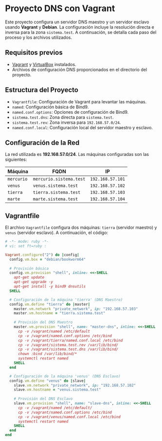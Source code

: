 # Proyecto DNS con Vagrant

Este proyecto configura un servidor DNS maestro y un servidor esclavo usando **Vagrant** y **Debian**. La configuración incluye la resolución directa e inversa para la zona `sistema.test`. A continuación, se detalla cada paso del proceso y los archivos utilizados.

## Requisitos previos

- [Vagrant](https://www.vagrantup.com/) y [VirtualBox](https://www.virtualbox.org/) instalados.
- Archivos de configuración DNS proporcionados en el directorio del proyecto.

## Estructura del Proyecto

- `Vagrantfile`: Configuración de Vagrant para levantar las máquinas.
- `named`: Configuración básica de Bind9.
- `named.conf.options`: Opciones de configuración de Bind9.
- `sistema.test.dns`: Zona directa para `sistema.test`.
- `sistema.test.rev`: Zona inversa para `192.168.57.0/24`.
- `named.conf.local`: Configuración local del servidor maestro y esclavo.

## Configuración de la Red

La red utilizada es **192.168.57.0/24**. Las máquinas configuradas son las siguientes:

| Máquina       | FQDN               | IP              |
|---------------|--------------------|-----------------|
| `mercurio`    | `mercurio.sistema.test` | `192.168.57.101` |
| `venus`       | `venus.sistema.test`    | `192.168.57.102` |
| `tierra`      | `tierra.sistema.test`   | `192.168.57.103` |
| `marte`       | `marte.sistema.test`    | `192.168.57.104` |

## Vagrantfile

El archivo `Vagrantfile` configura dos máquinas: `tierra` (servidor maestro) y `venus` (servidor esclavo). A continuación, el código:

```ruby
# -*- mode: ruby -*-
# vi: set ft=ruby :

Vagrant.configure("2") do |config|
  config.vm.box = "debian/bookworm64"
  
  # Provisión básica
  config.vm.provision "shell", inline: <<-SHELL
    apt-get update 
    apt-get upgrade -y
    apt-get install -y bind9 dnsutils
  SHELL

  # Configuración de la máquina 'tierra' (DNS Maestro)
  config.vm.define "tierra" do |master|
    master.vm.network "private_network", ip: "192.168.57.103"
    master.vm.hostname = "tierra.sistema.test"
    
    # Provisión del DNS Maestro
    master.vm.provision "shell", name: "master-dns", inline: <<-SHELL
      cp -v /vagrant/named /etc/default
      cp -v /vagrant/named.conf.options /etc/bind
      cp -v /vagrant/tierra/named.conf.local /etc/bind
      cp -v /vagrant/sistema.test.rev /var/lib/bind/
      cp -v /vagrant/sistema.test.dns /var/lib/bind/
      chown :bind /var/lib/bind/*
      systemctl restart named
    SHELL
  end

  # Configuración de la máquina 'venus' (DNS Esclavo)
  config.vm.define "venus" do |slave|
    slave.vm.network "private_network", ip: "192.168.57.102"
    slave.vm.hostname = "venus.sistema.test"
    
    # Provisión del DNS Esclavo
    slave.vm.provision "shell", name: "slave-dns", inline: <<-SHELL
      cp -v /vagrant/named /etc/default/
      cp -v /vagrant/named.conf.options /etc/bind
      cp -v /vagrant/venus/named.conf.local /etc/bind
      systemctl restart named
    SHELL
  end
end
